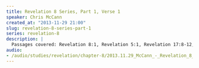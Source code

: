 ```yaml
--- 
title: Revelation 8 Series, Part 1, Verse 1
speaker: Chris McCann
created_at: "2013-11-29 21:00"
slug: revelation-8-series-part-1
series: revelation-8
description: |
  Passages covered: Revelation 8:1, Revelation 5:1, Revelation 17:8-12, Matthew 24:21-22.
audio: 
- /audio/studies/revelation/chapter-8/2013.11.29_McCann_-_Revelation_8_Series_Part_1.yaml
---
```

